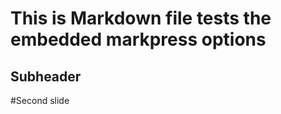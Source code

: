 <!--markpress-opt

{
  "layout": "horizontal",
  "theme": "light",
  "autoSplit": true
}

-->
# This is Markdown file tests the embedded markpress options
## Subheader

#Second slide
